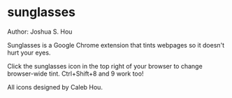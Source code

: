 sunglasses
==========

Author: Joshua S. Hou

Sunglasses is a Google Chrome extension that tints webpages so it doesn't hurt your eyes.

Click the sunglasses icon in the top right of your browser to change browser-wide tint. Ctrl+Shift+8 and 9 work too!

All icons designed by Caleb Hou.